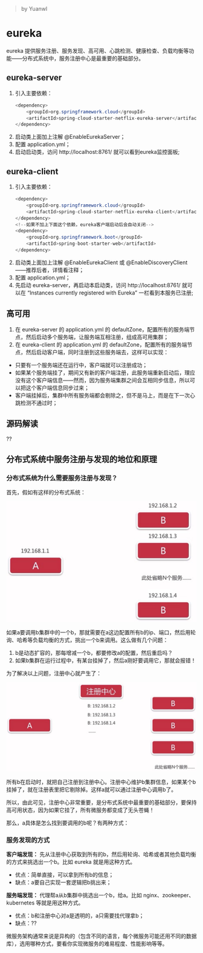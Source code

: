 > by Yuanwl

# eureka

eureka 提供服务注册、服务发现、高可用、心跳检测、健康检查、负载均衡等功能——分布式系统中，服务注册中心是最重要的基础部分。

## eureka-server

1. 引入主要依赖：
    ```java
    <dependency>
        <groupId>org.springframework.cloud</groupId>
        <artifactId>spring-cloud-starter-netflix-eureka-server</artifactId>
    </dependency>
    ```
2. 启动类上面加上注解 @EnableEurekaServer；
3. 配置 application.yml；
4. 启动启动类，访问 http://localhost:8761/ 就可以看到eureka监控面板;

## eureka-client

1. 引入主要依赖：
    ```java
    <dependency>
        <groupId>org.springframework.cloud</groupId>
        <artifactId>spring-cloud-starter-netflix-eureka-client</artifactId>
    </dependency>
    <!--如果不加上下面这个依赖，eureka客户端启动后会自动关闭-->
    <dependency>
        <groupId>org.springframework.boot</groupId>
        <artifactId>spring-boot-starter-web</artifactId>
    </dependency>
    ```
2. 启动类上面加上注解 @EnableEurekaClient 或 @EnableDiscoveryClient——推荐后者，详情看注释；
3. 配置 application.yml；
4. 先启动 eureka-server，再启动本启动类，访问 http://localhost:8761/ 就可以在 “Instances currently registered with Eureka” 一栏看到本服务已注册;


## 高可用

1. 在 eureka-server 的 application.yml 的 defaultZone，配置所有的服务端节点，然后启动多个服务端，让服务端互相注册，组成高可用集群；
2. 在 eureka-client 的 application.yml 的 defaultZone，配置所有的服务端节点，然后启动客户端，同时注册到这些服务端去，这样可以实现：

- 只要有一个服务端还在运行中，客户端就可以注册成功；
- 如果某个服务端挂了，期间又有新的客户端注册，此服务端重新启动后，理应没有这个客户端信息——然而，因为服务端集群之间会互相同步信息，所以可以把这个客户端信息同步过来；
- 客户端挂掉后，集群中所有服务端都会剔除之，但不是马上，而是在下一次心跳检测不通过时；


## 源码解读
??

## 分布式系统中服务注册与发现的地位和原理

### 分布式系统为什么需要服务注册与发现？

首先，假如有这样的分布式系统：

![attachments/3-6-1.jpg](attachments/3-6-1.jpg)

如果a要调用b集群中的一个b，那就需要在a这边配置所有b的ip、端口，然后用轮询、哈希等负载均衡的方式，挑出一个b来调用。这么做有几个问题：

1. b是动态扩容的，那每增减一个b，都要修改a的配置，然后重启吗？
2. 如果b集群在运行过程中，有某台挂掉了，然后a刚好要调用它，那就会报错！

为了解决以上问题，注册中心就产生了：

![attachments/3-6-2.jpg](attachments/3-6-2.jpg)

所有b在启动时，就把自己注册到注册中心。注册中心维护b集群信息，如果某个b挂掉了，就在注册表里把它剔除掉。这样a就可以通过注册中心调用b了。

所以，由此可见，注册中心非常重要，是分布式系统中最重要的基础部分，要保持高可用状态，因为如果它挂了，所有微服务都变成了无头苍蝇！

那么，a具体是怎么找到要调用的b呢？有两种方式：

### 服务发现的方式

**客户端发现：** 先从注册中心获取到所有的b，然后用轮询、哈希或者其他负载均衡的方式来挑选出一个b。比如 eureka 就是用这种方式。

- 优点：简单直接，可以拿到所有b的信息；
- 缺点：a要自己实现一套逻辑把b挑出来；

**服务端发现：** 代理帮a从b集群中挑选出一个b，给a。比如 nginx、zookeeper、kubernetes 等就是用这种方式。

- 优点：b和注册中心对a是透明的，a只需要找代理拿b；
- 缺点：??

微服务架构通常来说是异构的（包含不同的语言，每个微服务可能还用不同的数据库），选用哪种方式，要看你实现微服务的难易程度、性能影响等等。